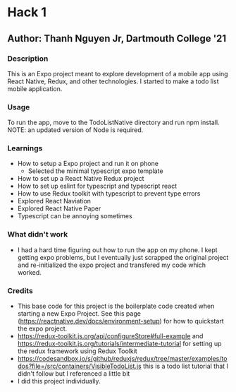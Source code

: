 # Hack 1

## Author: Thanh Nguyen Jr, Dartmouth College '21

### Description

This is an Expo project meant to explore development of a mobile app using React Native, Redux, and other technologies.
I started to make a todo list mobile application.

### Usage

To run the app, move to the TodoListNative directory and run npm install.
NOTE: an updated version of Node is required.

### Learnings

- How to setup a Expo project and run it on phone
  - Selected the minimal typescript expo template
- How to set up a React Native Redux project
- How to set up eslint for typescript and typescript react
- How to use Redux toolkit with typescript to prevent type errors
- Explored React Naviation
- Explored React Native Paper
- Typescript can be annoying sometimes

### What didn't work

- I had a hard time figuring out how to run the app on my phone. I kept getting expo problems, but I eventually just scrapped the original project and re-initialized the expo project and transfered my code which worked.

### Credits

- This base code for this project is the boilerplate code created when starting a new Expo Project. See this page (<https://reactnative.dev/docs/environment-setup>) for how to quickstart the expo project.
- <https://redux-toolkit.js.org/api/configureStore#full-example> and <https://redux-toolkit.js.org/tutorials/intermediate-tutorial> for setting up the redux framework using Redux Toolkit
- <https://codesandbox.io/s/github/reduxjs/redux/tree/master/examples/todos?file=/src/containers/VisibleTodoList.js> this is a todo list tutorial that I didn't follow but I referenced a little bit
- I did this project individually.
